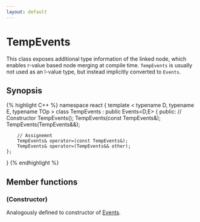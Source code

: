 ```yaml
---
layout: default
---
```

# TempEvents

This class exposes additional type information of the linked node, which enables r-value based node merging at compile time.
`TempEvents` is usually not used as an l-value type, but instead implicitly converted to `Events`.

## Synopsis
{% highlight C++ %}
namespace react
{
    template
    <
        typename D,
        typename E,
        typename TOp
    >
    class TempEvents : public Events<D,E>
    {
    public:
        // Constructor
        TempEvents();
        TempEvents(const TempEvents&);
        TempEvents(TempEvents&&);

        // Assignemnt
        TempEvents& operator=(const TempEvents&);
        TempEvents& operator=(TempEvents&& other);
    };
}
{% endhighlight %}

## Member functions

### (Constructor)
Analogously defined to constructor of [Events](#events).